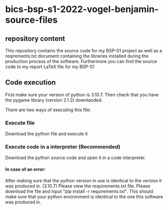 # bics-bsp-s1-2022-vogel-benjamin-source-files

## repository content
This repository contains the source code for my BSP-S1 project as well as a reqirements.txt document containing the libraries installed during the production process of the software. 
Furthermore you can find the source code to my report LaTeX file for my BSP-S1

## Code execution
First make sure your version of python is 3.10.7.
Then check that you have the pygame library (version 2.1.2) downlaoded.

There are two ways of executing this file:
### Execute file
Download the python file and execute it

### Execute code in a interpreter (Recommended)
Download the python source code and open it in a code interpreter.

#### In case of an error:
After making sure that the python version in use is identical to the version it was produced in. (3.10.7)
Please view the requirements.txt file. Please download the file and input "pip install -r requirements.txt". This should make sure that your python environment is identical to the one this software was produced in.
